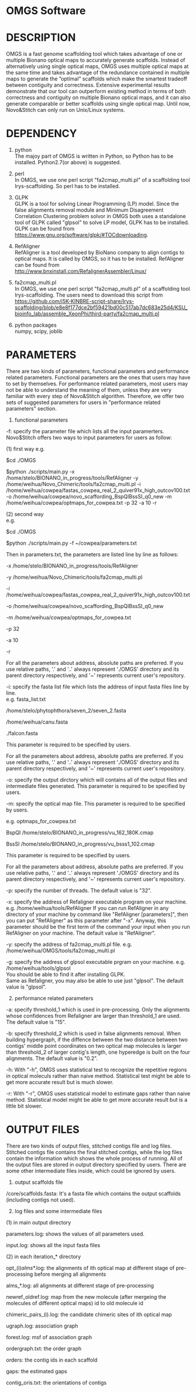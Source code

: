 

# OMGS Software



# DESCRIPTION


OMGS is a fast genome scaffolding tool which takes advantage of one or multiple Bionano optical maps to accurately generate scaffolds. Instead of alternatively using single optical maps, OMGS uses multiple optical maps at the same time and takes advantage of the redundance contained in multiple maps to generate the ”optimal” scaffolds which make the smartest tradeoff between contiguity and correctness. Extensive experimental results demonstrate that our tool can outperform existing method in terms of both correctness and contiguity on multiple Bionano optical maps, and it can also generate comparable or better scaffolds using single optical map.
Until now, Novo&Stitch can only run on Unix/Linux systems.  



# DEPENDENCY


1. python   
The majoy part of OMGS is written in Python, so Python has to be installed. 
Python2.7(or above) is suggested.  

2. perl   
In OMGS, we use one perl script "fa2cmap_multi.pl" of a scaffolding tool Irys-scaffolding.
So perl has to be installed. 

3. GLPK  
GLPK is a tool for solving Linear Programming (LP) model. Since the false alignments removal module and Minimum Disagreement Correlation Clustering problem solvor in OMGS both uses a standalone tool of GLPK called "glpsol" to solve LP model, GLPK has to be installed. 
GLPK can be found from https://www.gnu.org/software/glpk/#TOCdownloading.

4. RefAligner   
RefAligner is a tool developed by BioNano company to align contigs to optical maps. It is called by OMGS, so it has to be installed. 
RefAligner can be found from http://www.bnxinstall.com/RefalignerAssembler/Linux/ 

5. fa2cmap_multi.pl   
In OMGS, we use one perl script "fa2cmap_multi.pl" of a scaffolding tool Irys-scaffolding. 
The users need to download this script from https://github.com/i5K-KINBRE-script-share/Irys-scaffolding/blob/e8e8f177dce2bf59421bd00c517ab7dc683e25d4/KSU_bioinfo_lab/assemble_XeonPhi/third-party/fa2cmap_multi.pl
   

6. python packages   
numpy, scipy, joblib



# PARAMETERS


There are two kinds of parameters, functional parameters and performance related parameters. 
Functional parameters are the ones that users may have to set by themselves. For performance related parameters, most users may not be able to understand the meaning of them, unless they are very familiar with every step of Novo&Stitch algorithm. Therefore, we offer two sets of suggested parameters for users in "performance related parameters" section. 

1. functional parameters  

-f: specify the parameter file which lists all the input paramerters.
Novo$Stitch offers two ways to input parameters for users as follow:

(1) first way
e.g. 

$cd ./OMGS

$python ./scripts/main.py -x /home/stelo/BIONANO_in_progress/tools/RefAligner -y /home/weihua/Novo_Chimeric/tools/fa2cmap_multi.pl -i /home/weihua/cowpea/fastas_cowpea_real_2_quiver91x_high_outcov100.txt -o /home/weihua/cowpea/novo_scaffording_BspQIBssSI_q0_new -m /home/weihua/cowpea/optmaps_for_cowpea.txt -p 32 -a 10 -r 

(2) second way  
e.g.

$cd ./OMGS

$python ./scripts/main.py -f ~/cowpea/parameters.txt

Then in parameters.txt, the parameters are listed line by line as follows:

-x /home/stelo/BIONANO_in_progress/tools/RefAligner 

-y /home/weihua/Novo_Chimeric/tools/fa2cmap_multi.pl 

-i /home/weihua/cowpea/fastas_cowpea_real_2_quiver91x_high_outcov100.txt 

-o /home/weihua/cowpea/novo_scaffording_BspQIBssSI_q0_new 

-m /home/weihua/cowpea/optmaps_for_cowpea.txt 

-p 32 

-a 10 

-r 

For all the parameters about address, absolute paths are preferred. If you use relative paths, '.' and '..' always represent './OMGS' directory and its parent directory respectively, and '~' represents current user's repository.  


-i: specify the fasta list file which lists the address of input fasta files line by line.  
e.g. fasta_list.txt 

/home/stelo/phytophthora/seven_2/seven_2.fasta  

/home/weihua/canu.fasta  

./falcon.fasta  

This parameter is required to be specified by users.   

For all the parameters about address, absolute paths are preferred. If you use relative paths, '.' and '..' always represent './OMGS' directory and its parent directory respectively, and '~' represents current user's repository.  

-o: specify the output dirctory which will contains all of the output files and intermediate files generated. This parameter is required to be specified by users.   

-m: specify the optical map file. This parameter is required to be specified by users.   

e.g. optmaps_for_cowpea.txt

BspQI   /home/stelo/BIONANO_in_progress/vu_162_180K.cmap

BssSI   /home/stelo/BIONANO_in_progress/vu_bsss1_102.cmap

This parameter is required to be specified by users.   

For all the parameters about address, absolute paths are preferred. If you use relative paths, '.' and '..' always represent './OMGS' directory and its parent directory respectively, and '~' represents current user's repository.  


-p: specify the number of threads. The default value is "32".  

-x: specify the address of Refaligner executable program on your machine. e.g. /home/weihua/tools/RefAligner
If you can run RefAligner in any directory of your machine by command like "RefAligner [parameters]", then you can put "RefAligner" as this parameter after "-x". Anyway, this parameter should be the first term of the command your input when you run RefAligner on your machine. The default value is "RefAligner".   

-y: specify the address of fa2cmap_multi.pl file. e.g. /home/weihua/OMGS/tools/fa2cmap_multi.pl

-g: specify the address of glpsol executable prgram on your machine. e.g. /home/weihua/tools/glpsol  
You should be able to find it after installing GLPK.  
Same as Refaligner, you may also be able to use just "glpsol". The default value is "glpsol".  


2. performance related parameters

-a: specify threshold_1 which is used in pre-processing. Only the alignments whose confidences from Refaligner are larger than threshold_1 are used. The default value is "15".  

-b: specify threshold_2 which is used in false alignments removal. When building hypergraph, if the diffence between the two distance between two contigs' middle point coordinates on two optical map molecules is larger than threshold_2 of larger contig's length, one hyperedge is built on the four alignments. The default value is "0.2".  

-h: With "-h", OMGS uses statistical test to recognize the repetitive regions in optical moleculs rather than naive method. Statistical test might be able to get more accurate result but is much slower. 

-r: With "-r", OMGS uses statistical model to estimate gaps rather than naive method. Statistical model might be able to get more accurate result but is a little bit slower.



# OUTPUT FILES

There are two kinds of output files, stitched contigs file and log files. Stitched contigs file contains the final stitched contigs, while the log files contain the information which shows the whole process of running. All of the output files are stored in output directory specified by users. There are some other intermediate files inside, which could be ignored by users.
 
1. output scaffolds file  

/core/scaffolds.fasta: It's a fasta file which contains the output scaffolds (including contigs not used).  

2. log files and some intermediate files  

(1) in main output directory  

parameters.log: shows the values of all parameters used. 

input.log: shows all the input fasta files  

(2) in each iteration_* directory

opt_(i)_alms_*.log: the alignments of ith optical map at different stage of pre-processing before merging all alignments

alms_*.log: all alignments at different stage of pre-processing

newref_oldref.log: map from the new molecule (after mergeing the molecules of different optical maps) id to old molecule id

chimeric_pairs_(i).log: the candidate chimeric sites of ith optical map

ugraph.log: association graph

forest.log: msf of association graph

ordergraph.txt: the order graph 

orders: the contig ids in each scaffold

gaps: the estimated gaps

contig_oris.txt: the orientations of contigs


